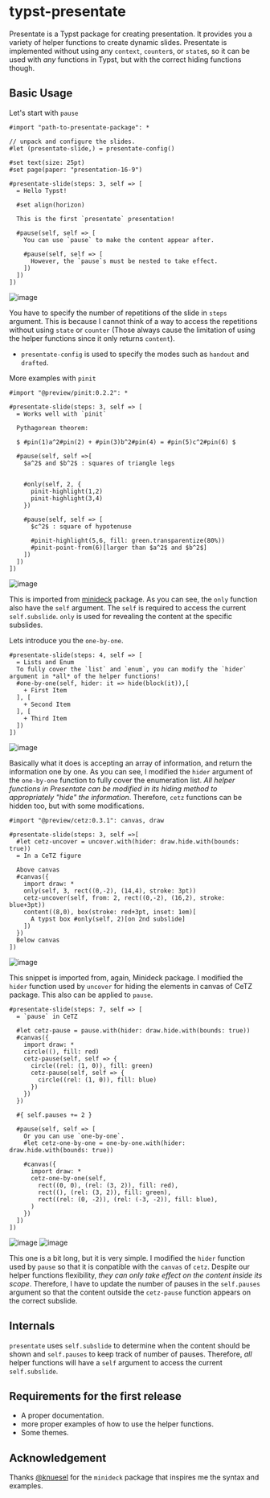 # typst-presentate
Presentate is a Typst package for creating presentation. It provides you a variety of helper functions to create dynamic slides.
Presentate is implemented without using any  `context`, `counter`s, or `state`s, so it can be used with *any* functions in Typst, but with the correct hiding functions though.
## Basic Usage 

Let's start with `pause` 
```typst
#import "path-to-presentate-package": *

// unpack and configure the slides.
#let (presentate-slide,) = presentate-config()

#set text(size: 25pt)
#set page(paper: "presentation-16-9")

#presentate-slide(steps: 3, self => [
  = Hello Typst!

  #set align(horizon)

  This is the first `presentate` presentation!

  #pause(self, self => [
    You can use `pause` to make the content appear after.
    
    #pause(self, self => [
      However, the `pause`s must be nested to take effect. 
    ])
  ])
])
```
![image](https://github.com/user-attachments/assets/881be028-927f-40d7-bdb5-209f4baea421)

You have to specify the number of repetitions of the slide in `steps` argument. This is because I cannot think of a way to access the repetitions without using `state` or `counter` (Those always cause the limitation of using the helper functions since it only returns `content`).
- `presentate-config` is used to specify the modes such as `handout` and `drafted`.

More examples with `pinit` 

```typst
#import "@preview/pinit:0.2.2": *

#presentate-slide(steps: 3, self => [
  = Works well with `pinit`

  Pythagorean theorem:

  $ #pin(1)a^2#pin(2) + #pin(3)b^2#pin(4) = #pin(5)c^2#pin(6) $

  #pause(self, self =>[
    $a^2$ and $b^2$ : squares of triangle legs
  

    #only(self, 2, {
      pinit-highlight(1,2)
      pinit-highlight(3,4)
    })

    #pause(self, self => [
      $c^2$ : square of hypotenuse

      #pinit-highlight(5,6, fill: green.transparentize(80%))
      #pinit-point-from(6)[larger than $a^2$ and $b^2$]
    ])
  ])
])
```
![image](https://github.com/user-attachments/assets/47d5fb40-42db-4312-9f5e-a3604c8aa515)

This is imported from [minideck](https://github.com/knuesel/typst-minideck) package. As you can see, the `only` function also have the `self` argument. The `self` is required to access the current `self.subslide`. `only` is used for revealing the content at the specific subslides. 

Lets introduce you the `one-by-one`. 
```typst
#presentate-slide(steps: 4, self => [
  = Lists and Enum 
  To fully cover the `list` and `enum`, you can modify the `hider` argument in *all* of the helper functions!
  #one-by-one(self, hider: it => hide(block(it)),[
    + First Item
  ], [
    + Second Item
  ], [
    + Third Item
  ])
])
```
![image](https://github.com/user-attachments/assets/78cf6e60-a866-40bc-8e72-8292fdef77b2)

Basically what it does is accepting an array of information, and return the information one by one. As you can see, I modified the `hider` argument of the `one-by-one` function to fully cover the enumeration list. *All helper functions in Presentate can be modified in its hiding method to appropriately "hide" the information*. Therefore, `cetz` functions can be hidden too, but with some modifications. 

```typst
#import "@preview/cetz:0.3.1": canvas, draw

#presentate-slide(steps: 3, self =>[
  #let cetz-uncover = uncover.with(hider: draw.hide.with(bounds: true))
  = In a CeTZ figure

  Above canvas
  #canvas({
    import draw: *
    only(self, 3, rect((0,-2), (14,4), stroke: 3pt))
    cetz-uncover(self, from: 2, rect((0,-2), (16,2), stroke: blue+3pt))
    content((8,0), box(stroke: red+3pt, inset: 1em)[
      A typst box #only(self, 2)[on 2nd subslide]
    ])
  })
  Below canvas
])
```
![image](https://github.com/user-attachments/assets/a3e38b56-89b9-4c87-aff7-3c2a12ab1b4c)

This snippet is imported from, again, Minideck package. I modified the `hider` function used by `uncover` for hiding the elements in canvas of CeTZ package. This also can be applied to `pause`. 

```typst
#presentate-slide(steps: 7, self => [
  = `pause` in CeTZ

  #let cetz-pause = pause.with(hider: draw.hide.with(bounds: true))
  #canvas({
    import draw: * 
    circle((), fill: red) 
    cetz-pause(self, self => {
      circle((rel: (1, 0)), fill: green)
      cetz-pause(self, self => {
        circle((rel: (1, 0)), fill: blue)
      })
    })
  })

  #{ self.pauses += 2 }

  #pause(self, self => [
    Or you can use `one-by-one`. 
    #let cetz-one-by-one = one-by-one.with(hider: draw.hide.with(bounds: true))

    #canvas({
      import draw: * 
      cetz-one-by-one(self, 
        rect((0, 0), (rel: (3, 2)), fill: red), 
        rect((), (rel: (3, 2)), fill: green), 
        rect((rel: (0, -2)), (rel: (-3, -2)), fill: blue),
      )
    })
  ])
])
```
![image](https://github.com/user-attachments/assets/268f9b06-8066-4935-b3b0-8bc22313e8f6)
![image](https://github.com/user-attachments/assets/87a356f1-a9eb-43f6-b2f4-8bc06707ae85)

This one is a bit long, but it is very simple. I modified the `hider` function used by `pause` so that it is conpatible with the `canvas` of `cetz`. Despite our helper functions flexibility, *they can only take effect on the content inside its scope*. Therefore, I have to update the number of pauses in the `self.pauses` argument so that the content outside the `cetz-pause` function appears on the correct subslide.




## Internals
`presentate` uses `self.subslide` to determine when the content should be shown and `self.pauses` to keep track of number of pauses. Therefore, *all* helper functions will have a `self` argument to access the current `self.subslide`. 

## Requirements for the first release
- A proper documentation.
- more proper examples of how to use the helper functions.
- Some themes.

## Acknowledgement
Thanks [@knuesel](https://github.com/knuesel/typst-minideck) for the `minideck` package that inspires me the syntax and examples.
